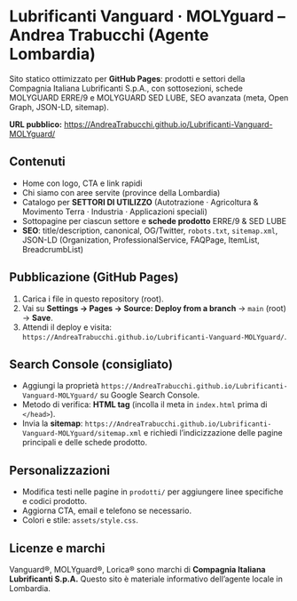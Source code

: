 # Lubrificanti Vanguard · MOLYguard – Andrea Trabucchi (Agente Lombardia)

Sito statico ottimizzato per **GitHub Pages**: prodotti e settori della Compagnia Italiana Lubrificanti S.p.A., con sottosezioni, schede MOLYGUARD ERRE/9 e MOLYGUARD SED LUBE, SEO avanzata (meta, Open Graph, JSON-LD, sitemap).

**URL pubblico:** https://AndreaTrabucchi.github.io/Lubrificanti-Vanguard-MOLYguard/

## Contenuti
- Home con logo, CTA e link rapidi
- Chi siamo con aree servite (province della Lombardia)
- Catalogo per **SETTORI DI UTILIZZO** (Autotrazione · Agricoltura & Movimento Terra · Industria · Applicazioni speciali)
- Sottopagine per ciascun settore e **schede prodotto** ERRE/9 & SED LUBE
- **SEO**: title/description, canonical, OG/Twitter, `robots.txt`, `sitemap.xml`, JSON-LD (Organization, ProfessionalService, FAQPage, ItemList, BreadcrumbList)

## Pubblicazione (GitHub Pages)
1. Carica i file in questo repository (root).
2. Vai su **Settings → Pages → Source: Deploy from a branch** → `main` (root) → **Save**.
3. Attendi il deploy e visita: `https://AndreaTrabucchi.github.io/Lubrificanti-Vanguard-MOLYguard/`.

## Search Console (consigliato)
- Aggiungi la proprietà `https://AndreaTrabucchi.github.io/Lubrificanti-Vanguard-MOLYguard/` su Google Search Console.
- Metodo di verifica: **HTML tag** (incolla il meta in `index.html` prima di `</head>`).
- Invia la **sitemap**: `https://AndreaTrabucchi.github.io/Lubrificanti-Vanguard-MOLYguard/sitemap.xml` e richiedi l’indicizzazione delle pagine principali e delle schede prodotto.

## Personalizzazioni
- Modifica testi nelle pagine in `prodotti/` per aggiungere linee specifiche e codici prodotto.
- Aggiorna CTA, email e telefono se necessario.
- Colori e stile: `assets/style.css`.

## Licenze e marchi
Vanguard®, MOLYguard®, Lorica® sono marchi di **Compagnia Italiana Lubrificanti S.p.A.** Questo sito è materiale informativo dell’agente locale in Lombardia.
